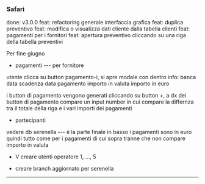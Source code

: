 ### Safari

done: 
v3.0.0
feat: refactoring generale interfaccia grafica
feat: duplica preventivo
feat: modifica o visualizza dati cliente dalla tabella clienti
feat: pagamenti per i fornitori 
feat: apertura preventivo cliccando su una riga della tabella preventivi 



Per fine giugno 

- pagamenti --- per fornitore

utente clicca su button pagamento-i, si apre modale con dentro info:
banca 
data scadenza 
data pagamento
importo in valuta
importo in euro

i button di pagamento vengono generati cliccando su button +, 
a dx dei button di pagamento compare un input number in cui compare la differnza tra il totale della riga e i vari importi dei pagamenti 


- partecipanti

vedere db serenella --- é la parte finale in basso 
i pagamenti sono in euro quindi tutto come per i pagamenti di cui sopra tranne che non compare importo in valuta


- V creare utenti operatore 1, ..., 5


- creare branch aggiornato per serenella 



------

